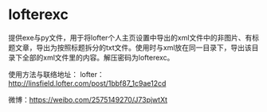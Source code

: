# lofterexc
提供exe与py文件，用于将lofter个人主页设置中导出的xml文件中的非图片、有标题文章，导出为按照标题拆分的txt文件。使用时与xml放在同一目录下，导出该目录下全部的xml文件里的内容。解压密码为lofterexc。

使用方法与联络地址：
lofter：http://linsfield.lofter.com/post/1bbf87_1c9ae12cd

微博：https://weibo.com/2575149270/J73pjwtXt
